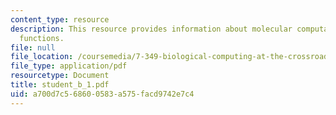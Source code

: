 ```yaml
---
content_type: resource
description: This resource provides information about molecular computation of boolean
  functions.
file: null
file_location: /coursemedia/7-349-biological-computing-at-the-crossroads-of-engineering-and-science-spring-2005/a700d7c568600583a575facd9742e7c4_student_b_1.pdf
file_type: application/pdf
resourcetype: Document
title: student_b_1.pdf
uid: a700d7c5-6860-0583-a575-facd9742e7c4
---
```

